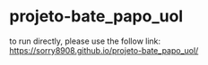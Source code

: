 # projeto-bate_papo_uol
to run directly, please use the follow link: https://sorry8908.github.io/projeto-bate_papo_uol/
